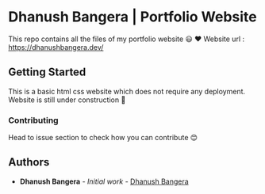 # Dhanush Bangera | Portfolio Website

This repo contains all the files of my portfolio website :smiley: :heart:
Website url : https://dhanushbangera.dev/

## Getting Started

This is a basic html css website which does not require any deployment. Website is still under construction :construction:

### Contributing

Head to issue section to check how you can contribute :blush:


## Authors

* **Dhanush Bangera** - *Initial work* - [Dhanush Bangera](https://github.com/dhanushp)


